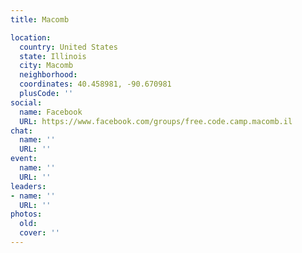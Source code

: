 ```yaml
---
title: Macomb

location:
  country: United States
  state: Illinois
  city: Macomb
  neighborhood: 
  coordinates: 40.458981, -90.670981
  plusCode: ''
social:
  name: Facebook
  URL: https://www.facebook.com/groups/free.code.camp.macomb.il
chat:
  name: ''
  URL: ''
event:
  name: ''
  URL: ''
leaders:
- name: ''
  URL: ''
photos:
  old: 
  cover: ''
---
```

